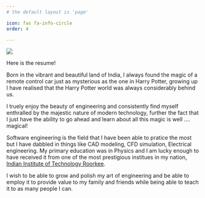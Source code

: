 ```yaml
---
# the default layout is 'page'

icon: fas fa-info-circle
order: 4

---
```


![](/home/arpiku/Work/website/arpiku.github.io/_tabs/assets/Me.jpg)

Here is the resume!

Born in the vibrant and beautiful land of India, I always found the magic of a remote control car just as mysterious as the one in Harry Potter, growing up I have realised that the Harry Potter world was always considerably behind us. 

I truely enjoy the beauty of engineering and consistently find myself enthralled by the majestic nature of modern technology, further the fact that I just have the ability to go ahead and learn about all this magic is well .... magical! 

Software engineering is the field that I have been able to pratice the most but I have dabbled in things like CAD modeling, CFD simulation, Electrical engineering. My primary education was in Physics and I am lucky enough to have received it from one of the most prestigious institues in my nation, [Indian Institute of Technology Roorkee](https://www.iitr.ac.in).

I wish to be able to grow and polish my art of engineering and be able to employ it to provide value to my family and friends while being able to teach it to as many people I can.
